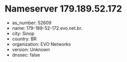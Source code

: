 # Nameserver 179.189.52.172

* as_number: 52609
* name: 179-189-52-172.evo.net.br.
* city: Sinop
* country: BR
* organization: EVO Networks
* version: Unknown
* dnssec: false
